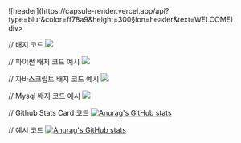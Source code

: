 <div>
![header](https://capsule-render.vercel.app/api?type=blur&color=ff78a9&height=300&section=header&text=WELCOME)
</div>div>

<div>
  <!--Body-->
  
  // 배지 코드
  <img src="https://img.shields.io/badge/공식_명칭-공식_색상_코드?style=flat-square&logo=공식_명칭&logoColor=white"/>
  
  // 파이썬 배지 코드 예시
  <img src="https://img.shields.io/badge/Python-3776AB?style=flat-square&logo=Python&logoColor=white"/>
  
  // 자바스크립트 배지 코드 예시
  <img src="https://img.shields.io/badge/JavaScript-F7DF1E?style=flat-square&logo=JavaScript&logoColor=white"/>
  
  // Mysql 배지 코드 예시
  <img src="https://img.shields.io/badge/MySQL-4479A1?style=flat-square&logo=MySQL&logoColor=white"/>
  
  
  // Github Stats Card 코드
  [![Anurag's GitHub stats](https://github-readme-stats.vercel.app/api?username=20210835)](https://github.com/anuraghazra/github-readme-stats)
   
  // 예시 코드
  [![Anurag's GitHub stats](https://github-readme-stats.vercel.app/api?username=20210835)](https://github.com/anuraghazra/github-readme-stats)

</div>
